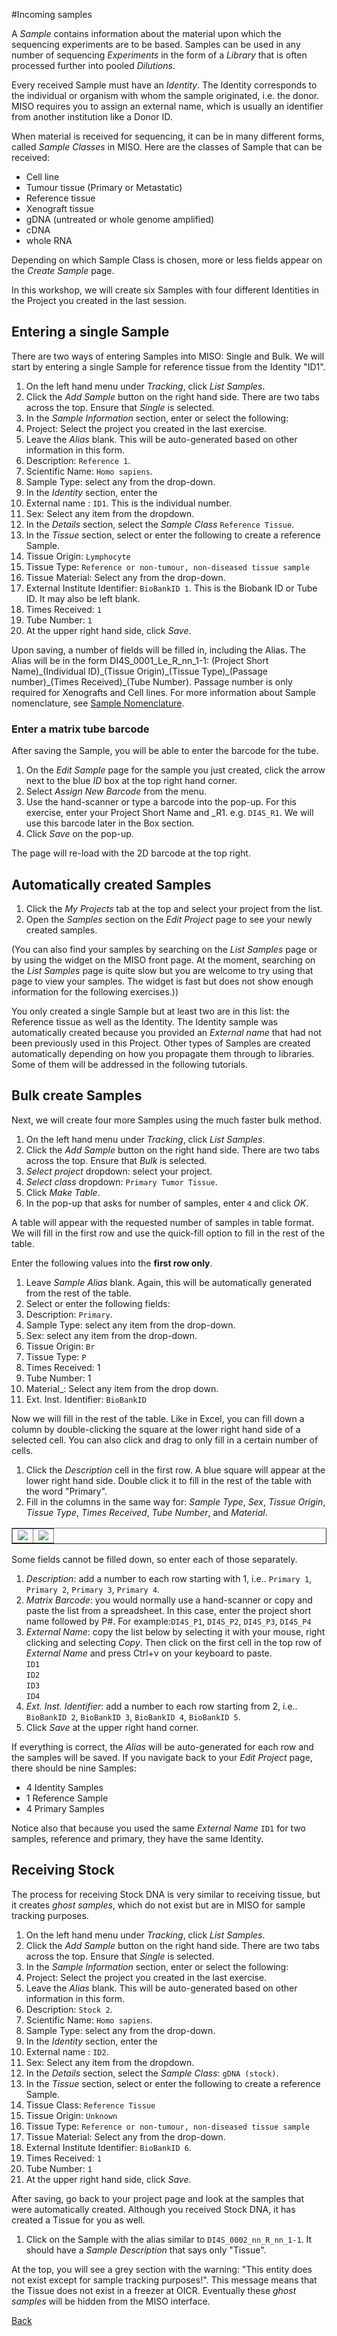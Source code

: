 #Incoming samples

A _Sample_ contains information about the material upon which the sequencing
experiments are to be based. Samples can be used in any number of sequencing
_Experiments_ in the form of a _Library_ that is often processed further into
pooled _Dilutions._

Every received Sample must have an _Identity_. The Identity corresponds to the
individual or organism with whom the sample originated, i.e. the donor. MISO
requires you to assign an external name, which is usually an identifier from
another institution like a Donor ID.

When material is received for sequencing, it can be in many different forms,
called _Sample Classes_ in MISO. Here are the classes of Sample that can be
received:

* Cell line
* Tumour tissue (Primary or Metastatic)
* Reference tissue
* Xenograft tissue
* gDNA (untreated or whole genome amplified)
* cDNA
* whole RNA

Depending on which Sample Class is chosen, more or less fields appear on the
_Create Sample_ page.

In this workshop, we will create six Samples with four different Identities in
the Project you created in the last session. 

## Entering a single Sample

There are two ways of entering Samples into MISO: Single and Bulk. We will start
by entering a single Sample for reference tissue from the Identity "ID1".

1. On the left hand menu under _Tracking_, click _List Samples_.
1. Click the _Add Sample_ button on the right hand side. There are two tabs
across the top. Ensure that _Single_ is selected.
1. In the _Sample Information_ section, enter or select the following:
  1. Project: Select the project you created in the last exercise.
  1. Leave the _Alias_ blank. This will be auto-generated based on other
information in this form.
  1. Description: `Reference 1`.
  1. Scientific Name: `Homo sapiens`.
  1. Sample Type: select any from the drop-down.
1. In the _Identity_ section, enter the 
  1. External name : `ID1`. This is the individual number.
  1. Sex: Select any item from the dropdown.
1. In the _Details_ section, select the _Sample Class_ `Reference Tissue`.
1. In the _Tissue_ section, select or enter the following to create a reference Sample.
  1. Tissue Origin: `Lymphocyte`
  1. Tissue Type: `Reference or non-tumour, non-diseased tissue sample`
  1. Tissue Material: Select any from the drop-down.
  1. External Institute Identifier: `BioBankID 1`. This is the Biobank ID or Tube ID.
It may also be left blank.
  1. Times Received: `1`
  1. Tube Number: `1`
1. At the upper right hand side, click _Save_.

Upon saving, a number of fields will be filled in, including the Alias. The
Alias will be in the form DI4S\_0001\_Le\_R\_nn\_1-1: (Project Short
Name)\_(Individual ID)\_(Tissue Origin)\_(Tissue Type)\_(Passage number)\_(Times
Received)\_(Tube Number). Passage number is only required for Xenografts and Cell
lines. For more information about Sample nomenclature, see <a
href="https://wiki.oicr.on.ca/display/MCPHERSON/LIMS+Guidelines#LIMSGuidelines-SampleNomenclature"
target="_new">Sample Nomenclature</a>.

### Enter a matrix tube barcode

After saving the Sample, you will be able to enter the barcode for the tube.

1. On the _Edit Sample_ page for the sample you just created, click the arrow next to
the blue _ID_ box at the top right hand corner.
1. Select _Assign New Barcode_ from the menu.
1. Use the hand-scanner or type a barcode into the pop-up. For this exercise,
enter your Project Short Name and _R1. e.g. `DI4S_R1`. We will use this barcode
later in the Box section.
1. Click _Save_ on the pop-up.

The page will re-load with the 2D barcode at the top right.

## Automatically created Samples

1. Click the _My Projects_ tab at the top and select your project from the list.
1. Open the _Samples_ section on the _Edit Project_ page to see your newly
created samples.

(You can also find your samples by searching on the _List Samples_ page or by
using the widget on the MISO front page. At the moment, searching on the _List
Samples_ page is quite slow but you are welcome to try using that page to view
your samples. The widget is fast but does not show enough information for the
following exercises.))

You only created a single Sample but at least two are in this list: the
Reference tissue as well as the Identity. The Identity sample was automatically
created because you provided an _External name_ that had not been previously
used in this Project. Other types of Samples are created automatically depending
on how you propagate them through to libraries. Some of them will be addressed
in the following tutorials.

## Bulk create Samples

Next, we will create four more Samples using the much faster bulk method.

1. On the left hand menu under _Tracking_, click _List Samples_.
1. Click the _Add Sample_ button on the right hand side. There are two tabs
across the top. Ensure that _Bulk_ is selected.
1. _Select project_ dropdown: select your project.
1. _Select class_ dropdown: `Primary Tumor Tissue`.
1. Click _Make Table_.
1. In the pop-up that asks for number of samples, enter `4` and click _OK_.

A table will appear with the requested number of samples in table format. We
will fill in the first row and use the quick-fill option to fill in the rest of
the table.

Enter the following values into the **first row only**.

1. Leave _Sample Alias_ blank. Again, this will be automatically generated from
the rest of the table.
1. Select or enter the following fields: 
  1. Description: `Primary`.
  1. Sample Type: select any item from the drop-down.
  1. Sex: select any item from the drop-down.
  1. Tissue Origin: `Br`
  1. Tissue Type: `P`
  1. Times Received: 1
  1. Tube Number: 1
  1. Material_: Select any item from the drop down.
  1. Ext. Inst. Identifier: `BioBankID`


Now we will fill in the rest of the table. Like in Excel, you can fill down a
column by double-clicking the square at the lower right hand side of a selected
cell. You can also click and drag to only fill in a certain number of cells.

1. Click the _Description_ cell in the first row. A blue square will appear at
the lower right hand side. Double click it to fill in the rest of the table with
the word "Primary". 
1. Fill in the columns in the same way for: _Sample Type_, _Sex_, _Tissue
Origin_, _Tissue Type_, _Times Received_, _Tube Number_, and _Material_.

<table border="1"><tr><td>
<img src="pics/fill-down-1.png"/>
</td><td>
<img src="pics/fill-down-2.png"/>
</td></tr></table>


Some fields cannot be filled down, so enter each of those separately.

1. _Description_: add a number to each row starting with 1, i.e..
`Primary 1`, `Primary 2`, `Primary 3`, `Primary 4`.
1. _Matrix Barcode_: you would normally use a hand-scanner or
copy and paste the list from a spreadsheet. In this case, enter the project
short name followed by P#. For example:`DI4S_P1`, `DI4S_P2`, `DI4S_P3`, `DI4S_P4`
1. _External Name_: copy the list below by selecting it with your mouse, right
clicking and selecting _Copy_. Then click on the first cell in the top row of
_External Name_ and press Ctrl+v on your keyboard to paste.
<br/>`ID1`<br/>`ID2`<br/>`ID3`<br/>`ID4`
1. _Ext. Inst. Identifier_: add a number to each row starting from 2, i.e..
`BioBankID 2`, `BioBankID 3`, `BioBankID 4`, `BioBankID 5`.
1. Click _Save_ at the upper right hand corner.

If everything is correct, the _Alias_ will be auto-generated for each row and
the samples will be saved. If you navigate back to your _Edit Project_ page,
there should be nine Samples:

* 4 Identity Samples
* 1 Reference Sample
* 4 Primary Samples

Notice also that because you used the same _External Name_ `ID1` for two
samples, reference and primary, they have the same Identity.

## Receiving Stock

The process for receiving Stock DNA is very similar to receiving tissue, but it
creates _ghost samples_, which do not exist but are in MISO for sample tracking
purposes.

1. On the left hand menu under _Tracking_, click _List Samples_.
1. Click the _Add Sample_ button on the right hand side. There are two tabs
across the top. Ensure that _Single_ is selected.
1. In the _Sample Information_ section, enter or select the following:
  1. Project: Select the project you created in the last exercise.
  1. Leave the _Alias_ blank. This will be auto-generated based on other
information in this form.
  1. Description: `Stock 2`.
  1. Scientific Name: `Homo sapiens`.
  1. Sample Type: select any from the drop-down.
1. In the _Identity_ section, enter the
  1. External name : `ID2`.
  1. Sex: Select any item from the dropdown.
1. In the _Details_ section, select the _Sample Class_: `gDNA (stock)`.
1. In the _Tissue_ section, select or enter the following to create a reference
Sample.
  1. Tissue Class: `Reference Tissue`
  1. Tissue Origin: `Unknown`
  1. Tissue Type: `Reference or non-tumour, non-diseased tissue sample`
  1. Tissue Material: Select any from the drop-down.
  1. External Institute Identifier: `BioBankID 6`.
  1. Times Received: `1`
  1. Tube Number: `1`
1. At the upper right hand side, click _Save_.

After saving, go back to your project page and look at the samples that were
automatically created. Although you received Stock DNA, it has created a Tissue
for you as well.

1. Click on the Sample with the alias similar to `DI4S_0002_nn_R_nn_1-1`. It
should have a _Sample Description_ that says only "Tissue".

At the top, you will see a grey section with the warning: "This entity does not
exist except for sample tracking purposes!". This message means that the Tissue
does not exist in a freezer at OICR. Eventually these _ghost samples_ will be
hidden from the MISO interface.



[Back](readme.md)


